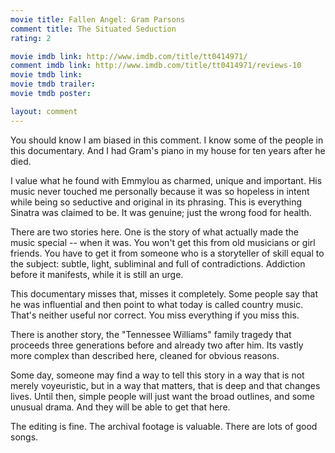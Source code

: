 ```yaml
---
movie title: Fallen Angel: Gram Parsons
comment title: The Situated Seduction
rating: 2

movie imdb link: http://www.imdb.com/title/tt0414971/
comment imdb link: http://www.imdb.com/title/tt0414971/reviews-10
movie tmdb link: 
movie tmdb trailer: 
movie tmdb poster: 

layout: comment
---
```


You should know I am biased in this comment. I know some of the people in this documentary. And I had Gram's piano in my house for ten years after he died. 

I value what he found with Emmylou as charmed, unique and important. His music never touched me personally because it was so hopeless in intent while being so seductive and original in its phrasing. This is everything Sinatra was claimed to be. It was genuine; just the wrong food for health.

There are two stories here. One is the story of what actually made the music special -- when it was. You won't get this from old musicians or girl friends. You have to get it from someone who is a storyteller of skill equal to the subject: subtle, light, subliminal and full of contradictions. Addiction before it manifests, while it is still an urge.

This documentary misses that, misses it completely. Some people say that he was influential and then point to what today is called country music. That's neither useful nor correct. You miss everything if you miss this.

There is another story, the "Tennessee Williams" family tragedy that proceeds three generations before and already two after him. Its vastly more complex than described here, cleaned for obvious reasons.

Some day, someone may find a way to tell this story in a way that is not merely voyeuristic, but in a way that matters, that is deep and that changes lives. Until then, simple people will just want the broad outlines, and some unusual drama. And they will be able to get that here.

The editing is fine. The archival footage is valuable. There are lots of good songs.